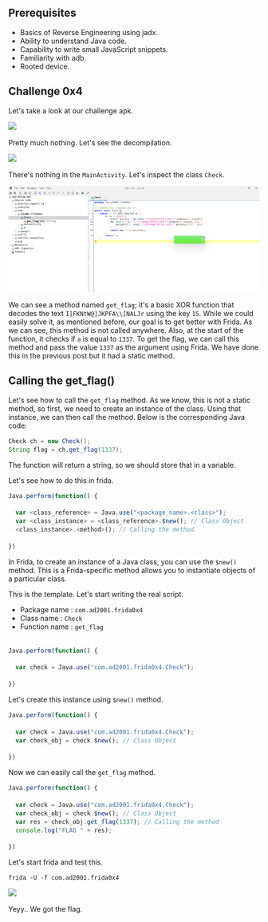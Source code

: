 ## Prerequisites

- Basics of Reverse Engineering using jadx.
- Ability to understand Java code.
- Capability to write small JavaScript snippets.
- Familiarity with adb.
- Rooted device.

## Challenge 0x4

Let's take a look at our challenge apk.

![](images/1.png)

Pretty much nothing. Let's see the decompilation.

![](images/2.png)

There's nothing in the `MainActivity`. Let's inspect the class `Check`.

![](images/3.png)

We can see a method named `get_flag`; it's a basic XOR function that decodes the text `I]FKNtW@]JKPFA\\[NALJr` using the key `15`. While we could easily solve it, as mentioned before, our goal is to get better with Frida. As we can see, this method is not called anywhere. Also, at the start of the function, it checks if `a` is equal to `1337`. To get the flag, we can call this method and pass the value `1337` as the argument using Frida. We have done this in the previous post but it had a static method.

## Calling the get_flag()

Let's see how to call the `get_flag` method. As we know, this is not a static method, so first, we need to create an instance of the  class. Using that instance, we can then call the method. Below is the  corresponding Java code:

```java
Check ch = new Check();
String flag = ch.get_flag(1337);
```

The function will return a string, so we  should store that in a variable.

Let's see how to do this in frida.

```javascript
Java.perform(function() {

  var <class_reference> = Java.use("<package_name>.<class>");
  var <class_instance> = <class_reference>.$new(); // Class Object
  <class_instance>.<method>(); // Calling the method

})
```

In Frida, to create an instance of a Java class, you can use the `$new()` method. This is a Frida-specific method allows you to instantiate objects of a particular class.

This is the template. Let's start writing the real script.

- Package name : `com.ad2001.frida0x4`
- Class name : `Check`
- Function name : `get_flag`

```javascript

Java.perform(function() {

  var check = Java.use("com.ad2001.frida0x4.Check");

})
```

Let's create this instance using `$new()` method.

```javascript
Java.perform(function() {

  var check = Java.use("com.ad2001.frida0x4.Check");
  var check_obj = check.$new(); // Class Object

})
```

Now we can easily call the `get_flag` method.

```javascript
Java.perform(function() {

  var check = Java.use("com.ad2001.frida0x4.Check");
  var check_obj = check.$new(); // Class Object
  var res = check_obj.get_flag(1337); // Calling the method
  console.log("FLAG " + res);

})
```

Let's start frida and test this.

```
frida -U -f com.ad2001.frida0x4
```

![](images/4.png)

Yeyy.. We got the flag.